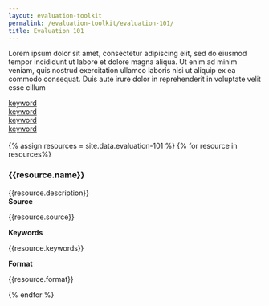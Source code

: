 ```yaml
---
layout: evaluation-toolkit
permalink: /evaluation-toolkit/evaluation-101/
title: Evaluation 101
---
```

<p>Lorem ipsum dolor sit amet, consectetur adipiscing elit, sed do eiusmod tempor incididunt ut labore et dolore magna aliqua. Ut enim ad minim veniam, quis nostrud exercitation ullamco laboris nisi ut aliquip ex ea commodo consequat. Duis aute irure dolor in reprehenderit in voluptate velit esse cillum</p>
<div class="grid-row grid-gap">
	<div class="grid-col-3 tablet:grid-col-3">
		<a class="usa-button btn-primary border-0 padding-left-6 padding-right-6" href="{{site.baseurl}}/about/" aria-label="keyword">keyword</a>
	</div>
	<div class="grid-col-3 tablet:grid-col-3">
		<a class="usa-button btn-primary border-0 padding-left-6 padding-right-6" href="{{site.baseurl}}/about/" aria-label="keyword">keyword</a>
	</div>
	<div class="grid-col-3 tablet:grid-col-3">
		<a class="usa-button btn-primary border-0 padding-left-6 padding-right-6" href="{{site.baseurl}}/about/" aria-label="keyword">keyword</a>
	</div>
	<div class="grid-col-3 tablet:grid-col-3">
		<a class="usa-button btn-primary border-0 padding-left-6 padding-right-6" href="{{site.baseurl}}/about/" aria-label="keyword">keyword</a>
	</div>
</div>
<br>
{% assign resources = site.data.evaluation-101 %}
{% for resource in resources%}
<div class="event-card padding-bottom-3 margin-top-1">
	<div class="grid-row clearfix shadow-5 radius-lg bg-white padding-2 flex-align-center">
		<div class="tablet:grid-col-12">
			<h3 class="title text-no-underline">{{resource.name}}</h3>
			<div class="text-base margin-bottom-1">
				<div class="margin-top-neg-105">
					{{resource.description}}
				</div>
			</div>
		</div>
		<div class="grid-row tablet:grid-col-12">
			<div class="grid-col-4 tablet:grid-col-4">
			<strong>Source</strong>
			<p class="margin-top-0">{{resource.source}}</p>
			</div>
			<div class="grid-col-4 tablet:grid-col-4">
			<strong>Keywords</strong>
			<p class="margin-top-0">{{resource.keywords}}</p>
			</div>
			<div class="grid-col-4 tablet:grid-col-4">
			<strong>Format</strong>
			<p class="margin-top-0">{{resource.format}}</p>
			</div>
		</div>
	</div>
</div>
{% endfor %}